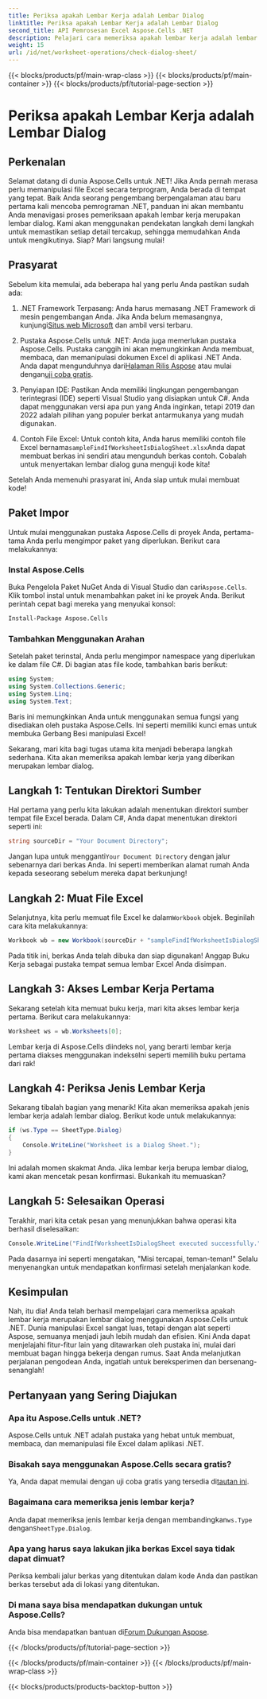 ```yaml
---
title: Periksa apakah Lembar Kerja adalah Lembar Dialog
linktitle: Periksa apakah Lembar Kerja adalah Lembar Dialog
second_title: API Pemrosesan Excel Aspose.Cells .NET
description: Pelajari cara memeriksa apakah lembar kerja adalah lembar dialog menggunakan Aspose.Cells untuk .NET dengan tutorial langkah demi langkah ini.
weight: 15
url: /id/net/worksheet-operations/check-dialog-sheet/
---
```


{{< blocks/products/pf/main-wrap-class >}}
{{< blocks/products/pf/main-container >}}
{{< blocks/products/pf/tutorial-page-section >}}

# Periksa apakah Lembar Kerja adalah Lembar Dialog

## Perkenalan

Selamat datang di dunia Aspose.Cells untuk .NET! Jika Anda pernah merasa perlu memanipulasi file Excel secara terprogram, Anda berada di tempat yang tepat. Baik Anda seorang pengembang berpengalaman atau baru pertama kali mencoba pemrograman .NET, panduan ini akan membantu Anda menavigasi proses pemeriksaan apakah lembar kerja merupakan lembar dialog. Kami akan menggunakan pendekatan langkah demi langkah untuk memastikan setiap detail tercakup, sehingga memudahkan Anda untuk mengikutinya. Siap? Mari langsung mulai!

## Prasyarat

Sebelum kita memulai, ada beberapa hal yang perlu Anda pastikan sudah ada:

1.  .NET Framework Terpasang: Anda harus memasang .NET Framework di mesin pengembangan Anda. Jika Anda belum memasangnya, kunjungi[Situs web Microsoft](https://dotnet.microsoft.com/download) dan ambil versi terbaru.

2.  Pustaka Aspose.Cells untuk .NET: Anda juga memerlukan pustaka Aspose.Cells. Pustaka canggih ini akan memungkinkan Anda membuat, membaca, dan memanipulasi dokumen Excel di aplikasi .NET Anda. Anda dapat mengunduhnya dari[Halaman Rilis Aspose](https://releases.aspose.com/cells/net/) atau mulai dengan[uji coba gratis](https://releases.aspose.com/).

3. Penyiapan IDE: Pastikan Anda memiliki lingkungan pengembangan terintegrasi (IDE) seperti Visual Studio yang disiapkan untuk C#. Anda dapat menggunakan versi apa pun yang Anda inginkan, tetapi 2019 dan 2022 adalah pilihan yang populer berkat antarmukanya yang mudah digunakan.

4.  Contoh File Excel: Untuk contoh kita, Anda harus memiliki contoh file Excel bernama`sampleFindIfWorksheetIsDialogSheet.xlsx`Anda dapat membuat berkas ini sendiri atau mengunduh berkas contoh. Cobalah untuk menyertakan lembar dialog guna menguji kode kita!

Setelah Anda memenuhi prasyarat ini, Anda siap untuk mulai membuat kode!

## Paket Impor

Untuk mulai menggunakan pustaka Aspose.Cells di proyek Anda, pertama-tama Anda perlu mengimpor paket yang diperlukan. Berikut cara melakukannya:

### Instal Aspose.Cells

 Buka Pengelola Paket NuGet Anda di Visual Studio dan cari`Aspose.Cells`. Klik tombol instal untuk menambahkan paket ini ke proyek Anda. Berikut perintah cepat bagi mereka yang menyukai konsol:

```bash
Install-Package Aspose.Cells
```

### Tambahkan Menggunakan Arahan

Setelah paket terinstal, Anda perlu mengimpor namespace yang diperlukan ke dalam file C#. Di bagian atas file kode, tambahkan baris berikut:

```csharp
using System;
using System.Collections.Generic;
using System.Linq;
using System.Text;
```

Baris ini memungkinkan Anda untuk menggunakan semua fungsi yang disediakan oleh pustaka Aspose.Cells. Ini seperti memiliki kunci emas untuk membuka Gerbang Besi manipulasi Excel!

Sekarang, mari kita bagi tugas utama kita menjadi beberapa langkah sederhana. Kita akan memeriksa apakah lembar kerja yang diberikan merupakan lembar dialog. 

## Langkah 1: Tentukan Direktori Sumber

Hal pertama yang perlu kita lakukan adalah menentukan direktori sumber tempat file Excel berada. Dalam C#, Anda dapat menentukan direktori seperti ini:

```csharp
string sourceDir = "Your Document Directory";
```

 Jangan lupa untuk mengganti`Your Document Directory` dengan jalur sebenarnya dari berkas Anda. Ini seperti memberikan alamat rumah Anda kepada seseorang sebelum mereka dapat berkunjung!

## Langkah 2: Muat File Excel

 Selanjutnya, kita perlu memuat file Excel ke dalam`Workbook` objek. Beginilah cara kita melakukannya:

```csharp
Workbook wb = new Workbook(sourceDir + "sampleFindIfWorksheetIsDialogSheet.xlsx");
```

Pada titik ini, berkas Anda telah dibuka dan siap digunakan! Anggap Buku Kerja sebagai pustaka tempat semua lembar Excel Anda disimpan.

## Langkah 3: Akses Lembar Kerja Pertama

Sekarang setelah kita memuat buku kerja, mari kita akses lembar kerja pertama. Berikut cara melakukannya:

```csharp
Worksheet ws = wb.Worksheets[0];
```

Lembar kerja di Aspose.Cells diindeks nol, yang berarti lembar kerja pertama diakses menggunakan indeks`0`Ini seperti memilih buku pertama dari rak!

## Langkah 4: Periksa Jenis Lembar Kerja

Sekarang tibalah bagian yang menarik! Kita akan memeriksa apakah jenis lembar kerja adalah lembar dialog. Berikut kode untuk melakukannya:

```csharp
if (ws.Type == SheetType.Dialog)
{
    Console.WriteLine("Worksheet is a Dialog Sheet.");
}
```

Ini adalah momen skakmat Anda. Jika lembar kerja berupa lembar dialog, kami akan mencetak pesan konfirmasi. Bukankah itu memuaskan?

## Langkah 5: Selesaikan Operasi

Terakhir, mari kita cetak pesan yang menunjukkan bahwa operasi kita berhasil diselesaikan:

```csharp
Console.WriteLine("FindIfWorksheetIsDialogSheet executed successfully.");
```

Pada dasarnya ini seperti mengatakan, "Misi tercapai, teman-teman!" Selalu menyenangkan untuk mendapatkan konfirmasi setelah menjalankan kode.

## Kesimpulan

Nah, itu dia! Anda telah berhasil mempelajari cara memeriksa apakah lembar kerja merupakan lembar dialog menggunakan Aspose.Cells untuk .NET. Dunia manipulasi Excel sangat luas, tetapi dengan alat seperti Aspose, semuanya menjadi jauh lebih mudah dan efisien. Kini Anda dapat menjelajahi fitur-fitur lain yang ditawarkan oleh pustaka ini, mulai dari membuat bagan hingga bekerja dengan rumus. Saat Anda melanjutkan perjalanan pengodean Anda, ingatlah untuk bereksperimen dan bersenang-senanglah!

## Pertanyaan yang Sering Diajukan

### Apa itu Aspose.Cells untuk .NET?  
Aspose.Cells untuk .NET adalah pustaka yang hebat untuk membuat, membaca, dan memanipulasi file Excel dalam aplikasi .NET.

### Bisakah saya menggunakan Aspose.Cells secara gratis?  
 Ya, Anda dapat memulai dengan uji coba gratis yang tersedia di[tautan ini](https://releases.aspose.com/).

### Bagaimana cara memeriksa jenis lembar kerja?  
 Anda dapat memeriksa jenis lembar kerja dengan membandingkan`ws.Type` dengan`SheetType.Dialog`.

### Apa yang harus saya lakukan jika berkas Excel saya tidak dapat dimuat?  
Periksa kembali jalur berkas yang ditentukan dalam kode Anda dan pastikan berkas tersebut ada di lokasi yang ditentukan.

### Di mana saya bisa mendapatkan dukungan untuk Aspose.Cells?  
 Anda bisa mendapatkan bantuan di[Forum Dukungan Aspose](https://forum.aspose.com/c/cells/9).

{{< /blocks/products/pf/tutorial-page-section >}}

{{< /blocks/products/pf/main-container >}}
{{< /blocks/products/pf/main-wrap-class >}}

{{< blocks/products/products-backtop-button >}}
